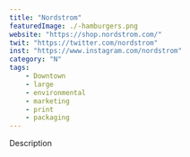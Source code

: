```yaml
---
title: "Nordstrom"
featuredImage: ./-hamburgers.png
website: "https://shop.nordstrom.com/"
twit: "https://twitter.com/nordstrom"
inst: "https://www.instagram.com/nordstrom"
category: "N"
tags:
    - Downtown
    - large
    - environmental
    - marketing
    - print
    - packaging
---
```


Description

